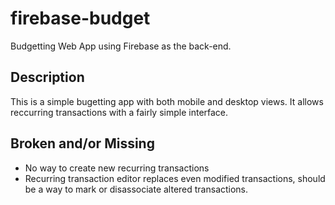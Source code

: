# firebase-budget
Budgetting Web App using Firebase as the back-end.

## Description

This is a simple bugetting app with both mobile and desktop views.
It allows reccurring transactions with a fairly simple interface.

## Broken and/or Missing

* No way to create new recurring transactions
* Recurring transaction editor replaces even modified transactions, should be a way to mark or disassociate altered transactions.